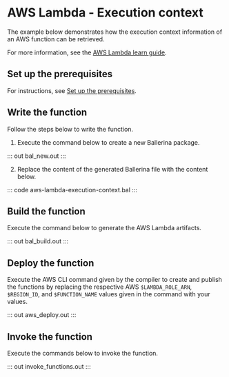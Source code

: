 # AWS Lambda - Execution context

The example below demonstrates how the execution context information of an AWS function can be retrieved.

For more information, see the [AWS Lambda learn guide](https://ballerina.io/learn/aws-lambda/).

## Set up the prerequisites

For instructions, see [Set up the prerequisites](https://ballerina.io/learn/aws-lambda/#set-up-the-prerequisites).

## Write the function

Follow the steps below to write the function.

1. Execute the command below to create a new Ballerina package.

::: out bal_new.out :::

2. Replace the content of the generated Ballerina file with the content below.

::: code aws-lambda-execution-context.bal :::

## Build the function

Execute the command below to generate the AWS Lambda artifacts.

::: out bal_build.out :::

## Deploy the function

Execute the AWS CLI command given by the compiler to create and publish the functions by replacing the respective AWS `$LAMBDA_ROLE_ARN`, `$REGION_ID`, and `$FUNCTION_NAME` values given in the command with your values. 

::: out aws_deploy.out :::

## Invoke the function

Execute the commands below to invoke the function.

::: out invoke_functions.out :::
